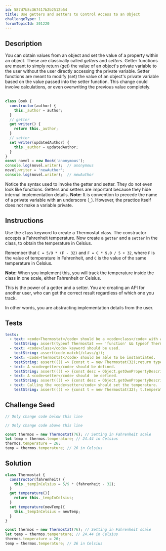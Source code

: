 ```yaml
---
id: 587d7b8c367417b2b2512b54
title: Use getters and setters to Control Access to an Object
challengeType: 1
forumTopicId: 301220
---
```


## Description
<section id='description'>
You can obtain values from an object and set the value of a property within an object.
These are classically called <dfn>getters</dfn> and <dfn>setters</dfn>.
Getter functions are meant to simply return (get) the value of an object's private variable to the user without the user directly accessing the private variable.
Setter functions are meant to modify (set) the value of an object's private variable based on the value passed into the setter function. This change could involve calculations, or even overwriting the previous value completely.<br><br>

```js
class Book {
  constructor(author) {
    this._author = author;
  }
  // getter
  get writer() {
    return this._author;
  }
  // setter
  set writer(updatedAuthor) {
    this._author = updatedAuthor;
  }
}
const novel = new Book('anonymous');
console.log(novel.writer);  // anonymous
novel.writer = 'newAuthor';
console.log(novel.writer);  // newAuthor
```

Notice the syntax used to invoke the getter and setter. They do not even look like functions.
Getters and setters are important because they hide internal implementation details.
<strong>Note:</strong> It is convention to precede the name of a private variable with an underscore (<code>_</code>). However, the practice itself does not make a variable private.
</section>

## Instructions
<section id='instructions'>
Use the <code>class</code> keyword to create a Thermostat class. The constructor accepts a Fahrenheit temperature.
Now create a <code>getter</code> and a <code>setter</code> in the class, to obtain the temperature in Celsius.

Remember that `C = 5/9 * (F - 32)` and `F = C * 9.0 / 5 + 32`, where <code>F</code> is the value of temperature in Fahrenheit, and <code>C</code> is the value of the same temperature in Celsius.

<strong>Note:</strong> When you implement this, you will track the temperature inside the class in one scale, either Fahrenheit or Celsius.

This is the power of a getter and a setter. You are creating an API for another user, who can get the correct result regardless of which one you track.

In other words, you are abstracting implementation details from the user.

</section>

## Tests
<section id='tests'>

```yml
tests:
  - text: <code>Thermostat</code> should be a <code>class</code> with a defined <code>constructor</code> method.
    testString: assert(typeof Thermostat === 'function' && typeof Thermostat.constructor === 'function');
  - text: <code>class</code> keyword should be used.
    testString: assert(code.match(/class/g));
  - text: <code>Thermostat</code> should be able to be instantiated.
    testString: assert((() => {const t = new Thermostat(32);return typeof t === 'object' && t.temperature === 0;})());
  - text: A <code>getter</code> should be defined.
    testString: assert((() => {const desc = Object.getOwnPropertyDescriptor(Thermostat.prototype, 'temperature');return !!desc && typeof desc.get === 'function';})());
  - text: A <code>setter</code> should  be defined.
    testString: assert((() => {const desc = Object.getOwnPropertyDescriptor(Thermostat.prototype, 'temperature');return !!desc && typeof desc.set === 'function';})());
  - text: Calling the <code>setter</code> should set the temperature.
    testString: assert((() => {const t = new Thermostat(32); t.temperature = 26;return t.temperature !== 0;})());

```

</section>

## Challenge Seed
<section id='challengeSeed'>

<div id='js-seed'>

```js
// Only change code below this line

// Only change code above this line

const thermos = new Thermostat(76); // Setting in Fahrenheit scale
let temp = thermos.temperature; // 24.44 in Celsius
thermos.temperature = 26;
temp = thermos.temperature; // 26 in Celsius
```

</div>



</section>

## Solution
<section id='solution'>

```js
class Thermostat {
  constructor(fahrenheit) {
    this._tempInCelsius = 5/9 * (fahrenheit - 32);
  }
  get temperature(){
    return this._tempInCelsius;
  }
  set temperature(newTemp){
    this._tempInCelsius = newTemp;
  }
}

const thermos = new Thermostat(76); // Setting in Fahrenheit scale
let temp = thermos.temperature; // 24.44 in Celsius
thermos.temperature = 26;
temp = thermos.temperature; // 26 in Celsius
```

</section>
